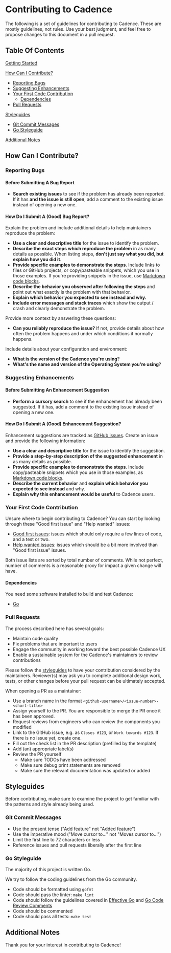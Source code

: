 # Contributing to Cadence

The following is a set of guidelines for contributing to Cadence.
These are mostly guidelines, not rules.
Use your best judgment, and feel free to propose changes to this document in a pull request.

## Table Of Contents

[Getting Started](#project-overview)

[How Can I Contribute?](#how-can-i-contribute)

- [Reporting Bugs](#reporting-bugs)
- [Suggesting Enhancements](#suggesting-enhancements)
- [Your First Code Contribution](#your-first-code-contribution)
  - [Dependencies](#dependencies)
- [Pull Requests](#pull-requests)

[Styleguides](#styleguides)

- [Git Commit Messages](#git-commit-messages)
- [Go Styleguide](#go-styleguide)

[Additional Notes](#additional-notes)

## How Can I Contribute?

### Reporting Bugs

#### Before Submitting A Bug Report

- **Search existing issues** to see if the problem has already been reported.
  If it has **and the issue is still open**, add a comment to the existing issue instead of opening a new one.

#### How Do I Submit A (Good) Bug Report?

Explain the problem and include additional details to help maintainers reproduce the problem:

- **Use a clear and descriptive title** for the issue to identify the problem.
- **Describe the exact steps which reproduce the problem** in as many details as possible.
  When listing steps, **don't just say what you did, but explain how you did it**.
- **Provide specific examples to demonstrate the steps**.
  Include links to files or GitHub projects, or copy/pasteable snippets, which you use in those examples.
  If you're providing snippets in the issue,
  use [Markdown code blocks](https://help.github.com/articles/markdown-basics/#multiple-lines).
- **Describe the behavior you observed after following the steps** and point out what exactly is the problem with that behavior.
- **Explain which behavior you expected to see instead and why.**
- **Include error messages and stack traces** which show the output / crash and clearly demonstrate the problem.

Provide more context by answering these questions:

- **Can you reliably reproduce the issue?** If not, provide details about how often the problem happens
  and under which conditions it normally happens.

Include details about your configuration and environment:

- **What is the version of the Cadence you're using**?
- **What's the name and version of the Operating System you're using**?

### Suggesting Enhancements

#### Before Submitting An Enhancement Suggestion

- **Perform a cursory search** to see if the enhancement has already been suggested.
  If it has, add a comment to the existing issue instead of opening a new one.

#### How Do I Submit A (Good) Enhancement Suggestion?

Enhancement suggestions are tracked as [GitHub issues](https://guides.github.com/features/issues/).
Create an issue and provide the following information:

- **Use a clear and descriptive title** for the issue to identify the suggestion.
- **Provide a step-by-step description of the suggested enhancement** in as many details as possible.
- **Provide specific examples to demonstrate the steps**.
  Include copy/pasteable snippets which you use in those examples,
  as [Markdown code blocks](https://help.github.com/articles/markdown-basics/#multiple-lines).
- **Describe the current behavior** and **explain which behavior you expected to see instead** and why.
- **Explain why this enhancement would be useful** to Cadence users.

### Your First Code Contribution

Unsure where to begin contributing to Cadence?
You can start by looking through these "Good first issue" and "Help wanted" issues:

- [Good first issues](https://github.com/onflow/cadence/labels/good%20first%20issue):
  issues which should only require a few lines of code, and a test or two.
- [Help wanted issues](https://github.com/onflow/cadence/labels/help%20wanted):
  issues which should be a bit more involved than "Good first issue" issues.

Both issue lists are sorted by total number of comments.
While not perfect, number of comments is a reasonable proxy for impact a given change will have.

#### Dependencies

You need some software installed to build and test Cadence:

- [Go](https://golang.org/doc/install)

### Pull Requests

The process described here has several goals:

- Maintain code quality
- Fix problems that are important to users
- Engage the community in working toward the best possible Cadence UX
- Enable a sustainable system for the Cadence's maintainers to review contributions

Please follow the [styleguides](#styleguides) to have your contribution considered by the maintainers.
Reviewer(s) may ask you to complete additional design work, tests,
or other changes before your pull request can be ultimately accepted.

When opening a PR as a maintainer:

- Use a branch name in the format `<github-username>/<issue-number>-<short-title>`
- Assign yourself to the PR. You are responsible to merge the PR once it has been approved.
- Request reviews from engineers who can review the components you modified
- Link to the GitHub issue, e.g. as `Closes #123`, or `Work towards #123`. 
  If there is no issue yet, create one.
- Fill out the check list in the PR description (prefilled by the template)
- Add (an) appropriate label(s)
- Review the PR yourself
  - Make sure TODOs have been addressed
  - Make sure debug print statements are removed
  - Make sure the relevant documentation was updated or added

## Styleguides

Before contributing, make sure to examine the project to get familiar with the patterns and style already being used.

### Git Commit Messages

- Use the present tense ("Add feature" not "Added feature")
- Use the imperative mood ("Move cursor to..." not "Moves cursor to...")
- Limit the first line to 72 characters or less
- Reference issues and pull requests liberally after the first line

### Go Styleguide

The majority of this project is written Go.

We try to follow the coding guidelines from the Go community.

- Code should be formatted using `gofmt`
- Code should pass the linter: `make lint`
- Code should follow the guidelines covered in
  [Effective Go](http://golang.org/doc/effective_go.html)
  and [Go Code Review Comments](https://github.com/golang/go/wiki/CodeReviewComments)
- Code should be commented
- Code should pass all tests: `make test`

## Additional Notes

Thank you for your interest in contributing to Cadence!
